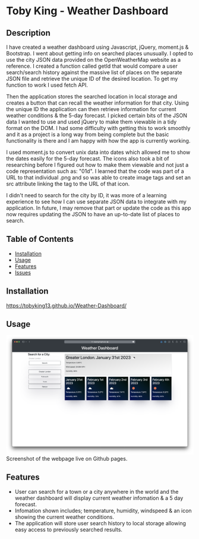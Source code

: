 # Toby King - Weather Dashboard

## Description

I have created a weather dashboard using Javascript, jQuery, moment.js & Bootstrap. I went about getting info on searched places unusually. I opted to use the city JSON data provided on the OpenWeatherMap website as a reference. I created a function called getId that would compare a user search/search history against the massive list of places on the separate JSON file and retrieve the unique ID of the desired location. To get my function to work I used fetch API.

Then the application stores the searched location in local storage and creates a button that can recall the weather information for that city. Using the unique ID the application can then retrieve information for current weather conditions & the 5-day forecast. I picked certain bits of the JSON data I wanted to use and used jQuery to make them viewable in a tidy format on the DOM. I had some difficulty with getting this to work smoothly and it as a project is a long way from being complete but the basic functionality is there and I am happy with how the app is currently working. 

I used moment.js to convert unix data into dates which allowed me to show the dates easily for the 5-day forecast. The icons also took a bit of researching before I figured out how to make them viewable and not just a code representation such as: "01d". I learned that the code was part of a URL to that individual .png and so was able to create image tags and set an src attribute linking the tag to the URL of that icon.

I didn't need to search for the city by ID, it was more of a learning experience to see how I can use separate JSON data to integrate with my application. In future, I may remove that part or update the code as this app now requires updating the JSON to have an up-to-date list of places to search.

## Table of Contents

- [Installation](#installation)
- [Usage](#usage)
- [Features](#features)
- [Issues](#issues)

## Installation

https://tobyking13.github.io/Weather-Dashboard/

## Usage

![Toby King Weather Dashboard](./images/Screenshot-Weather-Dashboard.png "Toby King Weather Dashboard" )
Screenshot of the webpage live on Github pages.

## Features

* User can search for a town or a city anywhere in the world and the weather dashboard will display current weather infomation & a 5 day forecast.
* Infomation shown includes; temperature, humidity, windspeed & an icon showing the current weather conditions.
* The application will store user search history to local storage allowing easy access to previously searched results.  

